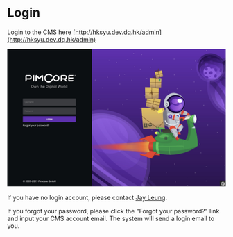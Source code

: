 # Login

Login to the CMS here [http://hksyu.dev.dq.hk/admin](http://hksyu.dev.dq.hk/admin)

![](images/01.jpg)

If you have no login account, please contact [Jay Leung](mailto:skleung.ids@hksyu.edu).

If you forgot your password, please click the "Forgot your password?" link and input your CMS account email. The system will send a login email to you.